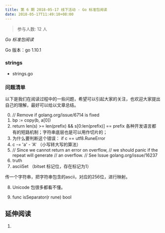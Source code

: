 ```yaml
---
title: 第 6 期 2018-05-17 线下活动 - Go 标准包阅读
date: 2018-05-17T11:49:10+08:00
---
```

>参与人数: 12 人

*Go 标准包阅读*

Go 版本：go 1.10.1

### strings

- strings.go

### 问题清单

以下是我们在阅读过程中的一些问题，希望可以引起大家的关注，也欢迎大家提出自己的理解，最好可以给以文章总结。

0. // Remove if golang.org/issue/6714 is fixed
1. bp := copy(b, a[0])
2. return len(s) >= len(prefix) && s[0:len(prefix)] == prefix 各种开发语言都有的短路机制；字符串底层也是可以用作切片的；
3. 为什么要判断这个错误：		if c == utf8.RuneError
4. c -= 'a' - 'A' （小写转大写的算法）
5. // Since we cannot return an error on overflow,
	// we should panic if the repeat will generate
	// an overflow.
	// See Issue golang.org/issue/16237
6. truth
7. asciiSet （bitset 标记位，存在标记为1）

传一个字符串，把字符串包含的ascii，对应的256位，进行映射。

8. Unicode 包很多都看不懂。

9. func isSeparator(r rune) bool

## 延伸阅读

1. 